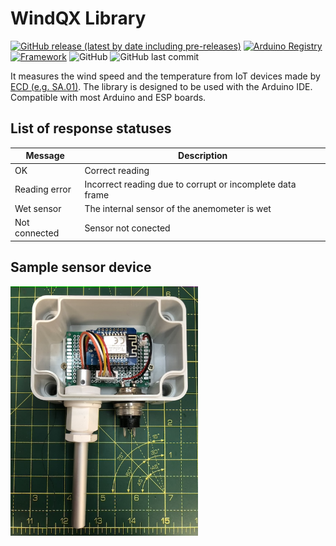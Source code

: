 # WindQX Library
[![GitHub release (latest by date including pre-releases)](https://img.shields.io/github/v/release/McOrts/WindQX_Library?include_prereleases)](https://github.com/McOrts/WindQX_Library/releases) [![Arduino Registry](https://www.ardu-badge.com/badge/WindQX_Library.svg)](https://www.arduinolibraries.info/libraries/WindQX_Library) [![Framework](https://img.shields.io/badge/Framework-Arduino-blue)](https://www.arduino.cc/) ![GitHub](https://img.shields.io/github/license/McOrts/WindQX_Library) ![GitHub last commit](https://img.shields.io/github/last-commit/McOrts/WindQX_Library)

It measures the wind speed and the temperature from IoT devices made by [ECD (e.g. SA.01)](https://ecdsl.com/en/producto/sa-01-2/). The library is designed to be used with the Arduino IDE. Compatible with most Arduino and ESP boards.

## List of response statuses
| Message | Description |
|-----------|-----------|
| OK | Correct reading |
| Reading error | Incorrect reading due to corrupt or incomplete data frame |
| Wet sensor | The internal sensor of the anemometer is wet |
| Not connected | Sensor not conected |

## Sample sensor device
<img src="https://github.com/ElectronicCircuitDesing/solid_state_anemometer_wifi/blob/main/img/IMG_7342.png" width="300" align="center"/>

